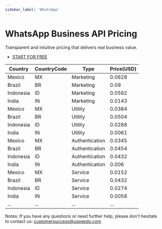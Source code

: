 ```yaml
---
sidebar_label: 'WhatsApp'
---
```

# WhatsApp Business API Pricing

Transparent and intuitive pricing that delivers real business value.

- [START FOR FREE](https://console.uspeedo.com/signup)


| Country   | CountryCode | Type           | Price(USD) |
|-----------|-------------|----------------|------------|
| Mexico    | MX          | Marketing      | 0.0628     |
| Brazil    | BR          | Marketing      | 0.09       |
| Indonesia | ID          | Marketing      | 0.0592     |
| India     | IN          | Marketing      | 0.0143     |
| Mexico    | MX          | Utility        | 0.0384     |
| Brazil    | BR          | Utility        | 0.0504     |
| Indonesia | ID          | Utility        | 0.0288     |
| India     | IN          | Utility        | 0.0061     |
| Mexico    | MX          | Authentication | 0.0345     |
| Brazil    | BR          | Authentication | 0.0454     |
| Indonesia | ID          | Authentication | 0.0432     |
| India     | IN          | Authentication | 0.006      |
| Mexico    | MX          | Service        | 0.0152     |
| Brazil    | BR          | Service        | 0.0432     |
| Indonesia | ID          | Service        | 0.0274     |
| India     | IN          | Service        | 0.0058     |
| ...     | ...          | ...       | ...     |

Notes: If you have any questions or need further help, please don't hesitate to contact us: customersuccess@uspeedo.com
